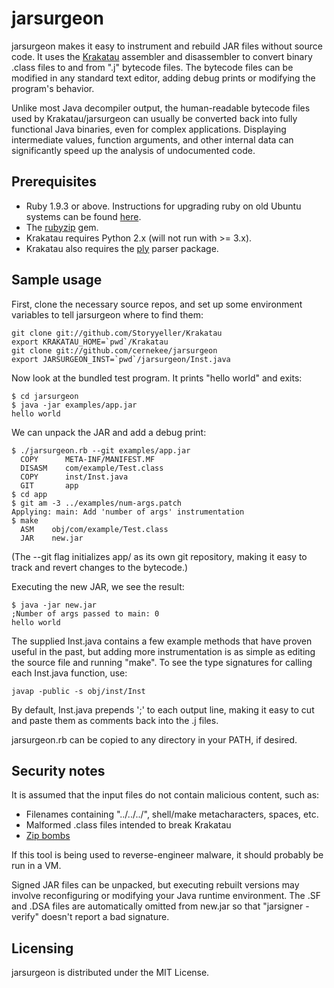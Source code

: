 jarsurgeon
==========

jarsurgeon makes it easy to instrument and rebuild JAR files without source
code.  It uses the [Krakatau](https://github.com/Storyyeller/Krakatau)
assembler and disassembler to convert binary .class files to and from ".j"
bytecode files.  The bytecode files can be modified in any standard text
editor, adding debug prints or modifying the program's behavior.

Unlike most Java decompiler output, the human-readable bytecode files used by
Krakatau/jarsurgeon can usually be converted back into fully functional
Java binaries, even for complex applications.  Displaying intermediate
values, function arguments, and other internal data can significantly speed
up the analysis of undocumented code.

## Prerequisites

* Ruby 1.9.3 or above.  Instructions for upgrading ruby on old Ubuntu
systems can be found [here](http://brightbox.com/docs/ruby/ubuntu/).
* The [rubyzip](https://rubygems.org/gems/rubyzip) gem.
* Krakatau requires Python 2.x (will not run with &gt;= 3.x).
* Krakatau also requires the [ply](https://pypi.python.org/pypi/ply)
parser package.

## Sample usage

First, clone the necessary source repos, and set up some environment
variables to tell jarsurgeon where to find them:

    git clone git://github.com/Storyyeller/Krakatau
    export KRAKATAU_HOME=`pwd`/Krakatau
    git clone git://github.com/cernekee/jarsurgeon
    export JARSURGEON_INST=`pwd`/jarsurgeon/Inst.java

Now look at the bundled test program.  It prints "hello world" and exits:

    $ cd jarsurgeon
    $ java -jar examples/app.jar
    hello world

We can unpack the JAR and add a debug print:

    $ ./jarsurgeon.rb --git examples/app.jar
      COPY      META-INF/MANIFEST.MF
      DISASM    com/example/Test.class
      COPY      inst/Inst.java
      GIT       app
    $ cd app
    $ git am -3 ../examples/num-args.patch 
    Applying: main: Add 'number of args' instrumentation
    $ make
      ASM    obj/com/example/Test.class
      JAR    new.jar

(The --git flag initializes app/ as its own git repository, making it easy
to track and revert changes to the bytecode.)

Executing the new JAR, we see the result:

    $ java -jar new.jar
    ;Number of args passed to main: 0
    hello world

The supplied Inst.java contains a few example methods that have proven
useful in the past, but adding more instrumentation is as simple as editing
the source file and running "make".  To see the type signatures for calling
each Inst.java function, use:

    javap -public -s obj/inst/Inst

By default, Inst.java prepends ';' to each output line, making it easy to
cut and paste them as comments back into the .j files.

jarsurgeon.rb can be copied to any directory in your PATH, if desired.

## Security notes

It is assumed that the input files do not contain malicious content, such
as:

* Filenames containing "../../../", shell/make metacharacters, spaces, etc.
* Malformed .class files intended to break Krakatau
* [Zip bombs](https://en.wikipedia.org/wiki/Zip_bomb)

If this tool is being used to reverse-engineer malware, it should probably
be run in a VM.

Signed JAR files can be unpacked, but executing rebuilt versions may involve
reconfiguring or modifying your Java runtime environment.  The .SF and .DSA
files are automatically omitted from new.jar so that "jarsigner -verify"
doesn't report a bad signature.

## Licensing

jarsurgeon is distributed under the MIT License.
